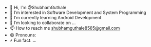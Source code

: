 - 👋 Hi, I’m @ShubhamGuthale
- 👀 I’m interested in Software Development and System Programming
- 🌱 I’m currently learning Android Development
- 💞️ I’m looking to collaborate on ...
- 📫 How to reach me  shubhamguthale8585@gmail.com
- 😄 Pronouns: 
- ⚡ Fun fact: ...

<!---
ShubhamGuthale/ShubhamGuthale is a ✨ special ✨ repository because its `README.md` (this file) appears on your GitHub profile.
You can click the Preview link to take a look at your changes.
--->
